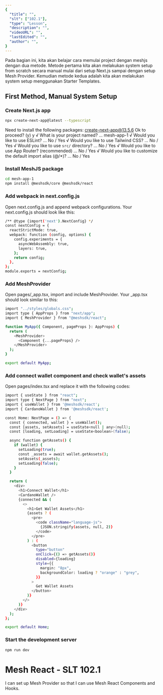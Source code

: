 ```yaml
---
{
  "title": "",
  "slt": ["102.1"],
  "type": "Lesson",
  "description": "",
  "videoURL": "",
  "lastEdited": "",
  "author": "",
}
---
```


Pada bagian ini, kita akan belajar cara memulai project dengan meshjs dengan dua metode. Metode pertama kita akan melakukan system setup from scratch secara manual mulai dari setup Next.js sampai dengan setup Mesh Provider. Kemudian metode kedua adalah kita akan melakukan system setup menggunakan Starter Templates.

## First Method, Manual System Setup

### Create Next.js app

```bash
npx create-next-app@latest --typescript
```

Need to install the following packages:
  create-next-app@13.5.6
Ok to proceed? (y) y
√ What is your project named? ... mesh-app-1
√ Would you like to use ESLint? ... No / Yes
√ Would you like to use Tailwind CSS? ... No / Yes
√ Would you like to use `src/` directory? ... No / Yes
√ Would you like to use App Router? (recommended) ... No / Yes
√ Would you like to customize the default import alias (@/*)? ... No / Yes


### Install MeshJS package

```bash
cd mesh-app-1
npm install @meshsdk/core @meshsdk/react
```

### Add webpack in next.config.js

Open next.config.js and append webpack configurations. Your next.config.js should look like this:

```bash
/** @type {import('next').NextConfig} */
const nextConfig = {
  reactStrictMode: true,
  webpack: function (config, options) {
    config.experiments = {
      asyncWebAssembly: true,
      layers: true,
    };
    return config;
  },
};
module.exports = nextConfig;
```

### Add MeshProvider

Open pages/\_app.tsx, import and include MeshProvider. Your \_app.tsx should look similar to this:

```bash
import "../styles/globals.css";
import type { AppProps } from "next/app";
import { MeshProvider } from "@meshsdk/react";

function MyApp({ Component, pageProps }: AppProps) {
  return (
    <MeshProvider>
      <Component {...pageProps} />
    </MeshProvider>
  );
}

export default MyApp;
```

### Add connect wallet component and check wallet's assets

Open pages/index.tsx and replace it with the following codes:

```bash
import { useState } from "react";
import type { NextPage } from "next";
import { useWallet } from '@meshsdk/react';
import { CardanoWallet } from '@meshsdk/react';

const Home: NextPage = () => {
  const { connected, wallet } = useWallet();
  const [assets, setAssets] = useState<null | any>(null);
  const [loading, setLoading] = useState<boolean>(false);

  async function getAssets() {
    if (wallet) {
      setLoading(true);
      const _assets = await wallet.getAssets();
      setAssets(_assets);
      setLoading(false);
    }
  }

  return (
    <div>
      <h1>Connect Wallet</h1>
      <CardanoWallet />
      {connected && (
        <>
          <h1>Get Wallet Assets</h1>
          {assets ? (
            <pre>
              <code className="language-js">
                {JSON.stringify(assets, null, 2)}
              </code>
            </pre>
          ) : (
            <button
              type="button"
              onClick={() => getAssets()}
              disabled={loading}
              style={{
                margin: "8px",
                backgroundColor: loading ? "orange" : "grey",
              }}
            >
              Get Wallet Assets
            </button>
          )}
        </>
      )}
    </div>
  );
};

export default Home;
```

### Start the development server

```bash
npm run dev
```

# Mesh React - SLT 102.1

I can set up Mesh Provider so that I can use Mesh React Components and Hooks.
